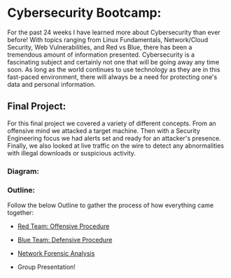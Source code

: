 # Cybersecurity Bootcamp:
For the past 24 weeks I have learned more about Cybersecurity than ever before! With topics ranging from Linux Fundamentals, Network/Cloud Security, Web Vulnerabilities, and Red vs Blue, there has been a tremendous amount of information presented. Cybersecurity is a fascinating subject and certainly not one that will be going away any time soon. As long as the world continues to use technology as they are in this fast-paced environment, there will always be a need for protecting one's data and personal information.

## Final Project:
For this final project we covered a variety of different concepts. From an offensive mind we attacked a target machine. Then with a Security Engineering focus we had alerts set and ready for an attacker's presence. Finally, we also looked at live traffic on the wire to detect any abnormalities with illegal downloads or suspicious activity.


### Diagram:


### Outline:
Follow the below Outline to gather the process of how everything came together:

- [Red Team: Offensive Procedure](Offensive_Procedure/RedTeam.md)

- [Blue Team: Defensive Procedure](Defensive_Procedure/BlueTeam.md)

- [Network Forensic Analysis](Network_Security/NetworkAnalysis.md)

- Group Presentation!
